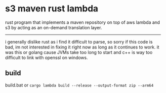 # s3 maven rust lambda

rust program that implements a maven repository on top of aws lambda
and s3 by acting as an on-demand translation layer.

---

i generally dislike rust as i find it difficult to parse, so sorry if this
code is bad, im not interested in fixing it right now as long as it continues to work. it was this
or golang cause JVMs take too long to start and c++ is way too difficult to link with openssl
on windows.

## build
build.bat or `cargo lambda build --release --output-format zip --arm64`
